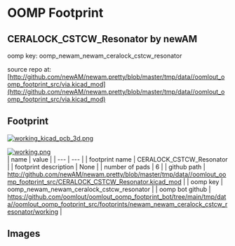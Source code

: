 # OOMP Footprint  
## CERALOCK_CSTCW_Resonator  by newAM  
  
oomp key: oomp_newam_newam_ceralock_cstcw_resonator  
  
source repo at: [http://github.com/newAM/newam.pretty/blob/master/tmp/data//oomlout_oomp_footprint_src/via.kicad_mod](http://github.com/newAM/newam.pretty/blob/master/tmp/data//oomlout_oomp_footprint_src/via.kicad_mod)  
## Footprint  
  
[![working_kicad_pcb_3d.png](working_kicad_pcb_3d_600.png)](working_kicad_pcb_3d.png)  
  
[![working.png](working_600.png)](working.png)  
| name | value | 
| --- | --- | 
| footprint name | CERALOCK_CSTCW_Resonator | 
| footprint description | None | 
| number of pads | 6 | 
| github path | http://github.com/newAM/newam.pretty/blob/master/tmp/data//oomlout_oomp_footprint_src/CERALOCK_CSTCW_Resonator.kicad_mod | 
| oomp key | oomp_newam_newam_ceralock_cstcw_resonator | 
| oomp bot github | https://github.com/oomlout/oomlout_oomp_footprint_bot/tree/main/tmp/data//oomlout_oomp_footprint_src/footprints/newam_newam_ceralock_cstcw_resonator/working | 
## Images  
